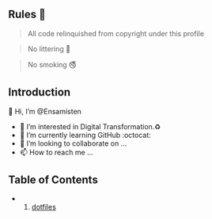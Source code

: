 ## Rules :mega:

> All code relinquished from copyright under this profile

> No littering :do_not_litter:

> No smoking :no_smoking:

## Introduction
👋 Hi, I’m @Ensamisten
  - :eyes: I’m interested in Digital Transformation.:recycle:
  - 🌱 I’m currently learning GitHub :octocat:
  - 💞️ I’m looking to collaborate on ...
  - 📫 How to reach me ...

## Table of Contents
- 1. [dotfiles](DOTFILES.md)

<!---
Ensamisten/Ensamisten is a ✨ special ✨ repository because its `README.md` (this file) appears on your GitHub profile.
You can click the Preview link to take a look at your changes.
--->
